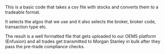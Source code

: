 This is a basic code that takes a csv file with stocks and converts them to a tradeable format.

It selects the algos that we use and it also selects the broker, broker code, transaction type etc.

The result is a well formatted file that gets uploaded to our OEMS platform (Enfusion) and all trades get transmitted to Morgan Stanley in bulk after they pass the pre-trade compliance checks.
